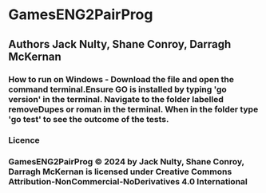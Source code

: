 # GamesENG2PairProg
## Authors Jack Nulty, Shane Conroy, Darragh McKernan
### How to run on Windows - Download the file and open the command terminal.Ensure GO is installed by typing 'go version' in the terminal. Navigate to the folder labelled removeDupes or roman in the terminal. When in the folder type 'go test' to see the outcome of the tests.
### Licence 
### GamesENG2PairProg © 2024 by Jack Nulty, Shane Conroy, Darragh McKernan is licensed under Creative Commons Attribution-NonCommercial-NoDerivatives 4.0 International 
